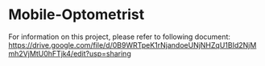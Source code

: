 Mobile-Optometrist
==================

For information on this project, please refer to following document: 
https://drive.google.com/file/d/0B9WRTpeK1rNjandoeUNjNHZqU1BId2NjMmh2VjMtU0hFTjk4/edit?usp=sharing
